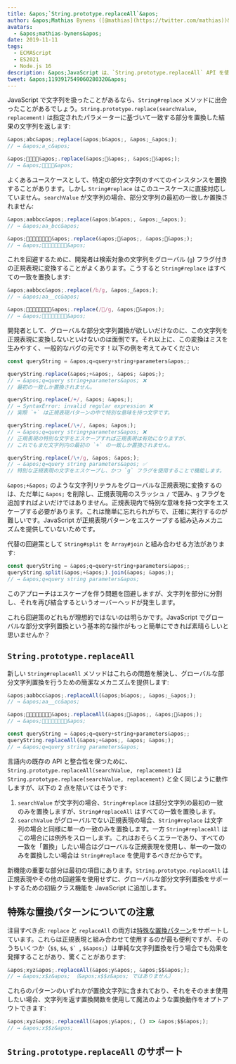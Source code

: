 ```yaml
---
title: &apos;`String.prototype.replaceAll`&apos;
author: &apos;Mathias Bynens ([@mathias](https://twitter.com/mathias))&apos;
avatars:
  - &apos;mathias-bynens&apos;
date: 2019-11-11
tags:
  - ECMAScript
  - ES2021
  - Node.js 16
description: &apos;JavaScript は、`String.prototype.replaceAll` API を使用して、グローバルな部分文字列置換に直接対応するようになりました。&apos;
tweet: &apos;1193917549060280320&apos;
---
```

JavaScript で文字列を扱ったことがあるなら、`String#replace` メソッドに出会ったことがあるでしょう。`String.prototype.replace(searchValue, replacement)` は指定されたパラメーターに基づいて一致する部分を置換した結果の文字列を返します:

<!--truncate-->
```js
&apos;abc&apos;.replace(&apos;b&apos;, &apos;_&apos;);
// → &apos;a_c&apos;

&apos;🍏🍋🍊🍓&apos;.replace(&apos;🍏&apos;, &apos;🥭&apos;);
// → &apos;🥭🍋🍊🍓&apos;
```

よくあるユースケースとして、特定の部分文字列のすべてのインスタンスを置換することがあります。しかし `String#replace` はこのユースケースに直接対応していません。`searchValue` が文字列の場合、部分文字列の最初の一致しか置換されません:

```js
&apos;aabbcc&apos;.replace(&apos;b&apos;, &apos;_&apos;);
// → &apos;aa_bcc&apos;

&apos;🍏🍏🍋🍋🍊🍊🍓🍓&apos;.replace(&apos;🍏&apos;, &apos;🥭&apos;);
// → &apos;🥭🍏🍋🍋🍊🍊🍓🍓&apos;
```

これを回避するために、開発者は検索対象の文字列をグローバル (`g`) フラグ付きの正規表現に変換することがよくあります。こうすると `String#replace` はすべての一致を置換します:

```js
&apos;aabbcc&apos;.replace(/b/g, &apos;_&apos;);
// → &apos;aa__cc&apos;

&apos;🍏🍏🍋🍋🍊🍊🍓🍓&apos;.replace(/🍏/g, &apos;🥭&apos;);
// → &apos;🥭🥭🍋🍋🍊🍊🍓🍓&apos;
```

開発者として、グローバルな部分文字列置換が欲しいだけなのに、この文字列を正規表現に変換しないといけないのは面倒です。それ以上に、この変換はミスを生みやすく、一般的なバグの元です！以下の例を考えてみてください:

```js
const queryString = &apos;q=query+string+parameters&apos;;

queryString.replace(&apos;+&apos;, &apos; &apos;);
// → &apos;q=query string+parameters&apos; ❌
// 最初の一致しか置換されません。

queryString.replace(/+/, &apos; &apos;);
// → SyntaxError: invalid regular expression ❌
// 実際 `+` は正規表現パターンの中で特別な意味を持つ文字です。

queryString.replace(/\+/, &apos; &apos;);
// → &apos;q=query string+parameters&apos; ❌
// 正規表現の特別な文字をエスケープすれば正規表現は有効になりますが、
// これでもまだ文字列内の最初の `+` の一致しか置換されません。

queryString.replace(/\+/g, &apos; &apos;);
// → &apos;q=query string parameters&apos; ✅
// 特別な正規表現の文字をエスケープし、かつ `g` フラグを使用することで機能します。
```

`&apos;+&apos;` のような文字列リテラルをグローバルな正規表現に変換するのは、ただ単に `&apos;` を削除し、正規表現用のスラッシュ `/` で囲み、`g` フラグを追加すればよいだけではありません。正規表現内で特別な意味を持つ文字をエスケープする必要があります。これは簡単に忘れられがちで、正確に実行するのが難しいです。JavaScript が正規表現パターンをエスケープする組み込みメカニズムを提供していないためです。

代替の回避策として `String#split` を `Array#join` と組み合わせる方法があります:

```js
const queryString = &apos;q=query+string+parameters&apos;;
queryString.split(&apos;+&apos;).join(&apos; &apos;);
// → &apos;q=query string parameters&apos;
```

このアプローチはエスケープを伴う問題を回避しますが、文字列を部分に分割し、それを再び結合するというオーバーヘッドが発生します。

これら回避策のどれもが理想的ではないのは明らかです。JavaScript でグローバルな部分文字列置換という基本的な操作がもっと簡単にできれば素晴らしいと思いませんか？

## `String.prototype.replaceAll`

新しい `String#replaceAll` メソッドはこれらの問題を解決し、グローバルな部分文字列置換を行うための簡潔なメカニズムを提供します:

```js
&apos;aabbcc&apos;.replaceAll(&apos;b&apos;, &apos;_&apos;);
// → &apos;aa__cc&apos;

&apos;🍏🍏🍋🍋🍊🍊🍓🍓&apos;.replaceAll(&apos;🍏&apos;, &apos;🥭&apos;);
// → &apos;🥭🥭🍋🍋🍊🍊🍓🍓&apos;

const queryString = &apos;q=query+string+parameters&apos;;
queryString.replaceAll(&apos;+&apos;, &apos; &apos;);
// → &apos;q=query string parameters&apos;
```

言語内の既存の API と整合性を保つために、`String.prototype.replaceAll(searchValue, replacement)` は `String.prototype.replace(searchValue, replacement)` と全く同じように動作しますが、以下の 2 点を除いてはそうです:

1. `searchValue` が文字列の場合、`String#replace` は部分文字列の最初の一致のみを置換しますが、`String#replaceAll` はすべての一致を置換します。
1. `searchValue` がグローバルでない正規表現の場合、`String#replace` は文字列の場合と同様に単一の一致のみを置換します。一方 `String#replaceAll` はこの場合には例外をスローします。これはおそらくエラーであり、すべての一致を「置換」したい場合はグローバルな正規表現を使用し、単一の一致のみを置換したい場合は `String#replace` を使用するべきだからです。

新機能の重要な部分は最初の項目にあります。`String.prototype.replaceAll` は正規表現やその他の回避策を使用せずに、グローバルな部分文字列置換をサポートするための初級クラス機能を JavaScript に追加します。

## 特殊な置換パターンについての注意

注目すべき点: `replace` と `replaceAll` の両方は[特殊な置換パターン](https://developer.mozilla.org/en-US/docs/Web/JavaScript/Reference/Global_Objects/String/replace#specifying_a_string_as_the_replacement)をサポートしています。これらは正規表現と組み合わせて使用するのが最も便利ですが、そのうちいくつか（`$$`, `$&`, ``$` ``, `$&apos;`）は単純な文字列置換を行う場合でも効果を発揮することがあり、驚くことがあります:

```js
&apos;xyz&apos;.replaceAll(&apos;y&apos;, &apos;$$&apos;);
// → &apos;x$z&apos; （&apos;x$$z&apos; ではありません）
```

これらのパターンのいずれかが置換文字列に含まれており、それをそのまま使用したい場合、文字列を返す置換関数を使用して魔法のような置換動作をオプトアウトできます:

```js
&apos;xyz&apos;.replaceAll(&apos;y&apos;, () => &apos;$$&apos;);
// → &apos;x$$z&apos;
```

## `String.prototype.replaceAll` のサポート

<feature-support chrome="85 https://bugs.chromium.org/p/v8/issues/detail?id=9801"
                 firefox="77 https://bugzilla.mozilla.org/show_bug.cgi?id=1608168#c8"
                 safari="13.1 https://webkit.org/blog/10247/new-webkit-features-in-safari-13-1/"
                 nodejs="16"
                 babel="yes https://github.com/zloirock/core-js#ecmascript-string-and-regexp"></feature-support>
